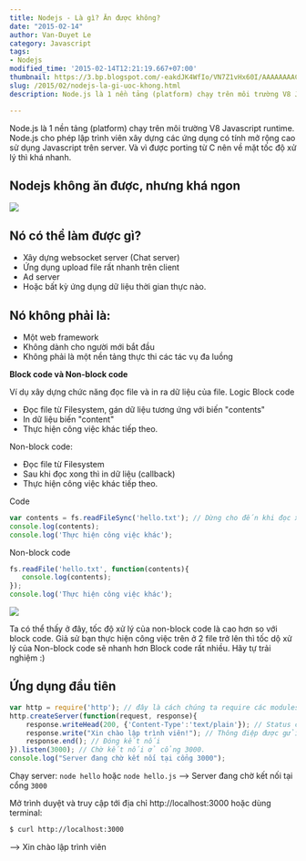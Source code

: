 ```yaml
---
title: Nodejs - Là gì? Ăn được không?
date: "2015-02-14"
author: Van-Duyet Le
category: Javascript
tags:
- Nodejs
modified_time: '2015-02-14T12:21:19.667+07:00'
thumbnail: https://3.bp.blogspot.com/-eakdJK4WfIo/VN7Z1vHx60I/AAAAAAAACF4/8w2BtYeO9zE/s1600/2014_12_13_3ea77.png
slug: /2015/02/nodejs-la-gi-uoc-khong.html
description: Node.js là 1 nền tảng (platform) chạy trên môi trường V8 Javascript runtime. Node.js cho phép lập trình viên xây dựng các ứng dụng có tính mở rộng cao sử dụng Javascript trên server. Và vì được porting từ C nên về mặt tốc độ xử lý thì khá nhanh.

---
```


Node.js là 1 nền tảng (platform) chạy trên môi trường V8 Javascript runtime. Node.js cho phép lập trình viên xây dựng các ứng dụng có tính mở rộng cao sử dụng Javascript trên server. Và vì được porting từ C nên về mặt tốc độ xử lý thì khá nhanh.

## Nodejs không ăn được, nhưng khá ngon 


![](https://3.bp.blogspot.com/-eakdJK4WfIo/VN7Z1vHx60I/AAAAAAAACF4/8w2BtYeO9zE/s1600/2014_12_13_3ea77.png)

## Nó có thể làm được gì?


- Xây dựng websocket server (Chat server)
- Ứng dụng upload file rất nhanh trên client
- Ad server
- Hoặc bất kỳ ứng dụng dữ liệu thời gian thực nào.

## Nó không phải là:


- Một web framework
- Không dành cho người mới bắt đầu
- Không phải là một nền tảng thực thi các tác vụ đa luồng

**Block code và Non-block code**

Ví dụ xây dựng chức năng đọc file và in ra dữ liệu của file.
Logic Block code

- Đọc file từ Filesystem, gán dữ liệu tương ứng với biến "contents"
- In dữ liệu biến "content"
- Thực hiện công việc khác tiếp theo.

Non-block code:

- Đọc file từ Filesystem
- Sau khi đọc xong thì in dữ liệu (callback)
- Thực hiện công việc khác tiếp theo.

Code

```js
var contents = fs.readFileSync('hello.txt'); // Dừng cho đến khi đọc xong file.
console.log(contents);
console.log('Thực hiện công việc khác');

```

Non-block code 

```js
fs.readFile('hello.txt', function(contents){
   console.log(contents);
});
console.log('Thực hiện công việc khác');

```

![](https://3.bp.blogspot.com/-CT29L75IKnU/VN7aqky1RfI/AAAAAAAACGA/z0USNE7jng4/s1600/2014_12_13_7f780.png)

Ta có thể thấy ở đây, tốc độ xử lý của non-block code là cao hơn so với block code. Giả sử bạn thực hiện công việc trên ở 2 file trở lên thì tốc dộ xử lý của Non-block code sẽ nhanh hơn Block code rất nhiều. Hãy tự trải nghiệm :)

## Ứng dụng đầu tiên 


```js
var http = require('http'); // đây là cách chúng ta require các modules
http.createServer(function(request, response){
    response.writeHead(200, {'Content-Type':'text/plain'}); // Status code và content type
    response.write("Xin chào lập trình viên!"); // Thông điệp được gửi xuống client.
    response.end(); // Đóng kết nối
}).listen(3000); // Chờ kết nối ở cổng 3000.
console.log("Server đang chờ kết nối tại cổng 3000");
```

Chạy server: `node hello` hoặc `node hello.js` --> Server đang chờ kết nối tại cổng `3000`

Mở trình duyệt và truy cập tới địa chỉ http://localhost:3000 hoặc dùng terminal:

```bash
$ curl http://localhost:3000
```

 --> Xin chào lập trình viên
